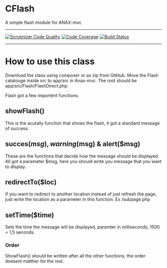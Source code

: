 # CFlash
A simple flash module for ANAX-mvc
_____
[![Scrutinizer Code Quality](https://scrutinizer-ci.com/g/zackebth/CFlashMessagephpmvc/badges/quality-score.png?b=master)](https://scrutinizer-ci.com/g/zackebth/CFlashMessagephpmvc/?branch=master) [![Code Coverage](https://scrutinizer-ci.com/g/zackebth/CFlashMessagephpmvc/badges/coverage.png?b=master)](https://scrutinizer-ci.com/g/zackebth/CFlashMessagephpmvc/?branch=master) [![Build Status](https://scrutinizer-ci.com/g/zackebth/CFlashMessagephpmvc/badges/build.png?b=master)](https://scrutinizer-ci.com/g/zackebth/CFlashMessagephpmvc/build-status/master)
_____




# How to use this class
Download the class using composer or as zip from GitHub. Move the Flash catalouge inside src to app/src in Anax-mvc.
The root should be app/src/Flash/FlashDirect.php.

Flash got a few importent functions.

## showFlash()
This is the acutally function that shows the flash, it got a standard message of success.

## succes($msg), warning($msg) & alert($msg)
These are the functions that decide how the message should be displayed. All got a parameter $msg, here you should write you message that you want to display.

## redirectTo($loc)
If you want to redirect to another location instead of just refresh the page, just write the location as a parameter in this function. Ex /subpage.php

## setTime($time)
Sets the time the message will be displayed, paramter in milliseconds, 1500 = 1,5 seconds.

### Order
ShowFlash() should be written after all the other functions, the order doesent matther for the rest.
